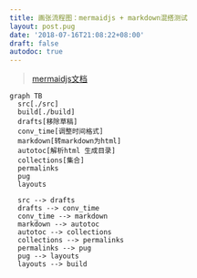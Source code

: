 ```yaml
---
title: 画张流程图：mermaidjs + markdown混搭测试
layout: post.pug
date: '2018-07-16T21:08:22+08:00'
draft: false
autodoc: true
---
```

> [mermaidjs文档](https://mermaidjs.github.io/flowchart.html)

```graph-center
graph TB
  src[./src]
  build[./build]
  drafts[移除草稿]
  conv_time[调整时间格式]
  markdown[转markdown为html]
  autotoc[解析html 生成目录]
  collections[集合]
  permalinks
  pug
  layouts
  
  src --> drafts
  drafts --> conv_time
  conv_time --> markdown
  markdown --> autotoc
  autotoc --> collections
  collections --> permalinks
  permalinks --> pug
  pug --> layouts
  layouts --> build
```
